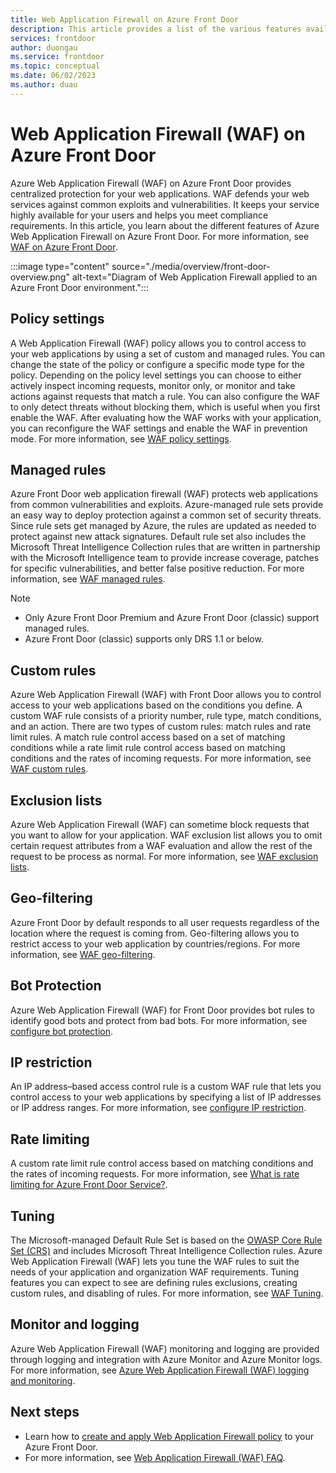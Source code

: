 ```yaml
---
title: Web Application Firewall on Azure Front Door
description: This article provides a list of the various features available with Web Application Firewall (WAF) on Azure Front Door. 
services: frontdoor
author: duongau
ms.service: frontdoor
ms.topic: conceptual
ms.date: 06/02/2023
ms.author: duau
---
```


# Web Application Firewall (WAF) on Azure Front Door

Azure Web Application Firewall (WAF) on Azure Front Door provides centralized protection for your web applications. WAF defends your web services against common exploits and vulnerabilities. It keeps your service highly available for your users and helps you meet compliance requirements. In this article, you learn about the different features of Azure Web Application Firewall on Azure Front Door. For more information, see [WAF on Azure Front Door](../web-application-firewall/afds/afds-overview.md).

:::image type="content" source="./media/overview/front-door-overview.png" alt-text="Diagram of Web Application Firewall applied to an Azure Front Door environment.":::

## Policy settings

A Web Application Firewall (WAF) policy allows you to control access to your web applications by using a set of custom and managed rules. You can change the state of the policy or configure a specific mode type for the policy. Depending on the policy level settings you can choose to either actively inspect incoming requests, monitor only, or monitor and take actions against requests that match a rule. You can also configure the WAF to only detect threats without blocking them, which is useful when you first enable the WAF. After evaluating how the WAF works with your application, you can reconfigure the WAF settings and enable the WAF in prevention mode. For more information, see [WAF policy settings](../web-application-firewall/afds/waf-front-door-policy-settings.md).

## Managed rules

Azure Front Door web application firewall (WAF) protects web applications from common vulnerabilities and exploits. Azure-managed rule sets provide an easy way to deploy protection against a common set of security threats. Since rule sets get managed by Azure, the rules are updated as needed to protect against new attack signatures. Default rule set also includes the Microsoft Threat Intelligence Collection rules that are written in partnership with the Microsoft Intelligence team to provide increase coverage, patches for specific vulnerabilities, and better false positive reduction. For more information, see [WAF managed rules](../web-application-firewall/afds/waf-front-door-drs.md).

> [!NOTE]
> * Only Azure Front Door Premium and Azure Front Door (classic) support managed rules. 
> * Azure Front Door (classic) supports only DRS 1.1 or below.
>

## Custom rules

Azure Web Application Firewall (WAF) with Front Door allows you to control access to your web applications based on the conditions you define. A custom WAF rule consists of a priority number, rule type, match conditions, and an action. There are two types of custom rules: match rules and rate limit rules. A match rule control access based on a set of matching conditions while a rate limit rule control access based on matching conditions and the rates of incoming requests. For more information, see [WAF custom rules](../web-application-firewall/afds/waf-front-door-custom-rules.md).

## Exclusion lists

Azure Web Application Firewall (WAF) can sometime block requests that you want to allow for your application. WAF exclusion list allows you to omit certain request attributes from a WAF evaluation and allow the rest of the request to be process as normal. For more information, see [WAF exclusion lists](../web-application-firewall/afds/waf-front-door-exclusion.md).

## Geo-filtering

Azure Front Door by default responds to all user requests regardless of the location where the request is coming from. Geo-filtering allows you to restrict access to your web application by countries/regions. For more information, see [WAF geo-filtering](../web-application-firewall/afds/waf-front-door-geo-filtering.md).

## Bot Protection

Azure Web Application Firewall (WAF) for Front Door provides bot rules to identify good bots and protect from bad bots. For more information, see [configure bot protection](../web-application-firewall/afds/waf-front-door-policy-configure-bot-protection.md).

## IP restriction

An IP address–based access control rule is a custom WAF rule that lets you control access to your web applications by specifying a list of IP addresses or IP address ranges. For more information, see [configure IP restriction](../web-application-firewall/afds/waf-front-door-configure-ip-restriction.md).

## Rate limiting

A custom rate limit rule control access based on matching conditions and the rates of incoming requests. For more information, see [What is rate limiting for Azure Front Door Service?](../web-application-firewall/afds/waf-front-door-rate-limit.md).

## Tuning

The Microsoft-managed Default Rule Set is based on the [OWASP Core Rule Set (CRS)](https://github.com/SpiderLabs/owasp-modsecurity-crs/tree/v3.1/dev) and includes Microsoft Threat Intelligence Collection rules. Azure Web Application Firewall (WAF) lets you tune the WAF rules to suit the needs of your application and organization WAF requirements. Tuning features you can expect to see are defining rules exclusions, creating custom rules, and disabling of rules. For more information, see [WAF Tuning](../web-application-firewall/afds/waf-front-door-tuning.md).

## Monitor and logging

Azure Web Application Firewall (WAF) monitoring and logging are provided through logging and integration with Azure Monitor and Azure Monitor logs. For more information, see [Azure Web Application Firewall (WAF) logging and monitoring](../web-application-firewall/afds/waf-front-door-monitor.md).

## Next steps

* Learn how to [create and apply Web Application Firewall policy](../web-application-firewall/afds/waf-front-door-create-portal.md) to your Azure Front Door.
* For more information, see [Web Application Firewall (WAF) FAQ](../web-application-firewall/afds/waf-faq.yml).